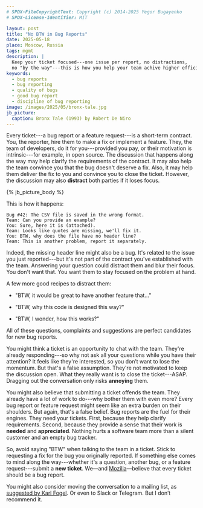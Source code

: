```yaml
---
# SPDX-FileCopyrightText: Copyright (c) 2014-2025 Yegor Bugayenko
# SPDX-License-Identifier: MIT

layout: post
title: "No BTW in Bug Reports"
date: 2025-05-18
place: Moscow, Russia
tags: mgmt
description: |
  Keep your ticket focused---one issue per report, no distractions,
  no "by the way"---this is how you help your team achive higher efficiency.
keywords:
  - bug reports
  - bug reporting
  - quality of bugs
  - good bug report
  - discipline of bug reporting
image: /images/2025/05/bronx-tale.jpg
jb_picture:
  caption: Bronx Tale (1993) by Robert De Niro
---
```


Every ticket---a bug report or a feature request---is a short-term contract.
You, the reporter, hire them to make a fix or implement a feature.
They, the team of developers, do it for you---provided you pay, or their motivation is intrinsic---for example, in open source.
The discussion that happens along the way may help clarify the requirements of the contract.
It may also help the team convince you that the bug doesn't deserve a fix.
Also, it may help them deliver the fix to you and convince you to close the ticket.
However, the discussion may also **distract** both parties if it loses focus.

<!--more-->

{% jb_picture_body %}

This is how it happens:

```text
Bug #42: The CSV file is saved in the wrong format.
Team: Can you provide an example?
You: Sure, here it is (attached).
Team: Looks like quotes are missing, we'll fix it.
You: BTW, why does the file have no header line?
Team: This is another problem, report it separately.
```

Indeed, the missing header line might also be a bug.
It's related to the issue you just reported---but it's not part of the contract you've established with the team.
Answering your question could distract them and blur their focus.
You don't want that.
You want them to stay focused on the problem at hand.

A few more good recipes to distract them:

* "BTW, it would be great to have another feature that..."

* "BTW, why this code is designed this way?"

* "BTW, I wonder, how this works?"

All of these questions, complaints and suggestions are perfect candidates for new bug reports.

You might think a ticket is an opportunity to chat with the team.
They're already responding---so why not ask all your questions while you have their attention?
It feels like they're interested, so you don’t want to lose the momentum.
But that's a false assumption.
They're not motivated to keep the discussion open.
What they really want is to close the ticket---ASAP.
Dragging out the conversation only risks **annoying** them.

You might also believe that submitting a ticket offends the team.
They already have a lot of work to do---why bother them with even more?
Every bug report or feature request might seem like an extra burden on their shoulders.
But again, that's a false belief.
Bug reports are the fuel for their engines.
They need your tickets.
First, because they help clarify requirements.
Second, because they provide a sense that their work is **needed** and **appreciated**.
Nothing hurts a software team more than a silent customer and an empty bug tracker.

So, avoid saying "BTW" when talking to the team in a ticket.
Stick to requesting a fix for the bug you originally reported.
If something else comes to mind along the way---whether it's a question, another bug, or a feature request---submit a **new ticket**.
We—and [Mozilla]—believe that every ticket should be a bug report.

You might also consider moving the conversation to a mailing list, as [suggested by Karl Fogel].
Or even to Slack or Telegram.
But I don’t recommend it.

[suggested by Karl Fogel]: https://producingoss.com/da/bug-tracker-usage.html
[Mozilla]: https://www.researchgate.net/publication/2559439_An_Overview_of_the_Software_Engineering_Process_and_Tools_in_the_Mozilla_Project
